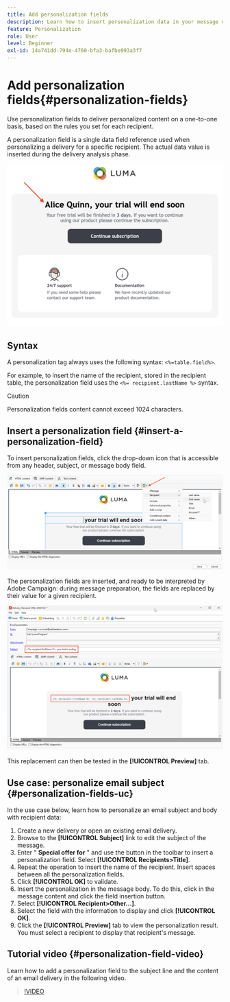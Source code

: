 ```yaml
---
title: Add personalization fields
description: Learn how to insert personalization data in your message content
feature: Personalization
role: User
level: Beginner
exl-id: 14a741dd-794e-4760-bfa3-bafbe993a3f7
---
```

# Add personalization fields{#personalization-fields}

Use personalization fields to deliver personalized content on a one-to-one basis, based on the rules you set for each recipient.

A personalization field is a single data field reference used when personalizing a delivery for a specific recipient. The actual data value is inserted during the delivery analysis phase.

![message personalization sample](assets/perso-name-sample.png)

## Syntax

A personalization tag always uses the following syntax: `<%=table.field%>`.

For example, to insert the name of the recipient, stored in the recipient table, the personalization field uses the `<%= recipient.lastName %>` syntax.

>[!CAUTION]
>
>Personalization fields content cannot exceed 1024 characters.

## Insert a personalization field {#insert-a-personalization-field}

To insert personalization fields, click the drop-down icon that is accessible from any header, subject, or message body field.

![insert a personalization field](assets/perso-field-insert.png)

The personalization fields are inserted, and ready to be interpreted by Adobe Campaign: during message preparation, the fields are replaced by their value for a given recipient. 

![personalization fields in an email](assets/perso-fields-in-msg.png)

This replacement can then be tested in the **[!UICONTROL Preview]** tab. 

<!--Learn more about message preview in [this page]().-->

## Use case: personalize email subject {#personalization-fields-uc}

In the use case below, learn how to personalize an email subject and body with recipient data:

1. Create a new delivery or open an existing email delivery.
1. Browse to the **[!UICONTROL Subject]** link to edit the subject of the message.
1. Enter " **Special offer for** " and use the button in the toolbar to insert a personalization field. Select **[!UICONTROL Recipients>Title]**.
1. Repeat the operation to insert the name of the recipient. Insert spaces between all the personalization fields.
1. Click **[!UICONTROL OK]** to validate.
1. Insert the personalization in the message body. To do this, click in the message content and click the field insertion button.
1. Select **[!UICONTROL Recipient>Other...]**.
1. Select the field with the information to display and click **[!UICONTROL OK]**.
1. Click the **[!UICONTROL Preview]** tab to view the personalization result. You must select a recipient to display that recipient's message.



## Tutorial video {#personalization-field-video}

Learn how to add a personalization field to the subject line and the content of an email delivery in the following video.

>[!VIDEO](https://video.tv.adobe.com/v/24925?quality=12)
